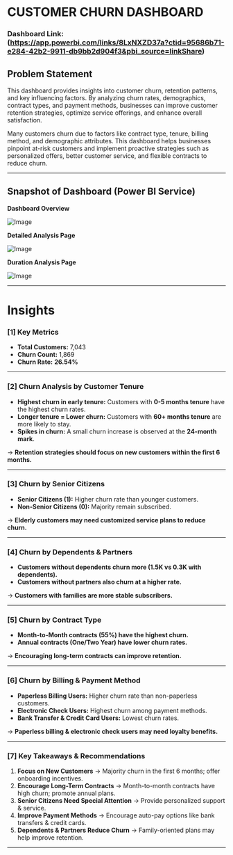 # **CUSTOMER CHURN DASHBOARD**  

### **Dashboard Link**: (https://app.powerbi.com/links/8LxNXZD37a?ctid=95686b71-e284-42b2-9911-db9bb2d904f3&pbi_source=linkShare)

## **Problem Statement**  

This dashboard provides insights into customer churn, retention patterns, and key influencing factors. By analyzing churn rates, demographics, contract types, and payment methods, businesses can improve customer retention strategies, optimize service offerings, and enhance overall satisfaction.  

Many customers churn due to factors like contract type, tenure, billing method, and demographic attributes. This dashboard helps businesses pinpoint at-risk customers and implement proactive strategies such as personalized offers, better customer service, and flexible contracts to reduce churn.  

---

## **Snapshot of Dashboard (Power BI Service)**  

**Dashboard Overview**  

![Image](https://github.com/user-attachments/assets/bbcd148b-0fe3-464a-a0a9-17db1eb75963)


**Detailed Analysis Page**  

![Image](https://github.com/user-attachments/assets/4f76dd8d-aa9f-409d-bc0d-5de2df13f1e0)

**Duration Analysis Page**  

![Image](https://github.com/user-attachments/assets/3a730f9d-4195-47dd-9f7f-0668c124be47)

---

# **Insights**  

### **[1] Key Metrics**  

   - **Total Customers:** 7,043  
   - **Churn Count:** 1,869  
   - **Churn Rate:** **26.54%**  

---

### **[2] Churn Analysis by Customer Tenure**  

   - **Highest churn in early tenure:** Customers with **0-5 months tenure** have the highest churn rates.  
   - **Longer tenure = Lower churn:** Customers with **60+ months tenure** are more likely to stay.  
   - **Spikes in churn:** A small churn increase is observed at the **24-month mark**.  

   → **Retention strategies should focus on new customers within the first 6 months.**  

---

### **[3] Churn by Senior Citizens**  

   - **Senior Citizens (1):** Higher churn rate than younger customers.  
   - **Non-Senior Citizens (0):** Majority remain subscribed.  

   → **Elderly customers may need customized service plans to reduce churn.**  

---

### **[4] Churn by Dependents & Partners**  

   - **Customers without dependents churn more (1.5K vs 0.3K with dependents).**  
   - **Customers without partners also churn at a higher rate.**  

   → **Customers with families are more stable subscribers.**  

---

### **[5] Churn by Contract Type**  

   - **Month-to-Month contracts (55%) have the highest churn.**  
   - **Annual contracts (One/Two Year) have lower churn rates.**  

   → **Encouraging long-term contracts can improve retention.**  

---

### **[6] Churn by Billing & Payment Method**  

   - **Paperless Billing Users:** Higher churn rate than non-paperless customers.  
   - **Electronic Check Users:** Highest churn among payment methods.  
   - **Bank Transfer & Credit Card Users:** Lowest churn rates.  

   → **Paperless billing & electronic check users may need loyalty benefits.**  

---

### **[7] Key Takeaways & Recommendations**  

1) **Focus on New Customers** → Majority churn in the first 6 months; offer onboarding incentives.  
2) **Encourage Long-Term Contracts** → Month-to-month contracts have high churn; promote annual plans.  
3) **Senior Citizens Need Special Attention** → Provide personalized support & service.  
4) **Improve Payment Methods** → Encourage auto-pay options like bank transfers & credit cards.  
5) **Dependents & Partners Reduce Churn** → Family-oriented plans may help improve retention.  

---
